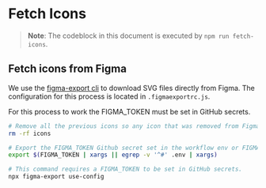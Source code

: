 # Fetch Icons

> **Note**: The codeblock in this document is executed by `npm run fetch-icons`.

## Fetch icons from Figma

We use the [figma-export cli](https://github.com/marcomontalbano/figma-export) to download
SVG files directly from Figma. The configuration for this process is located in
`.figmaexportrc.js`.

For this process to work the FIGMA_TOKEN must be set in GitHub secrets.

```sh
# Remove all the previous icons so any icon that was removed from Figma does not remain in the repository.
rm -rf icons

# Export the FIGMA_TOKEN Github secret set in the workflow env or FIGMA_TOKEN set in .env file for local development.
export $(FIGMA_TOKEN | xargs || egrep -v '^#' .env | xargs)

# This command requires a FIGMA_TOKEN to be set in GitHub secrets.
npx figma-export use-config
```